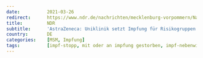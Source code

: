 ```yaml
---
date:          2021-03-26
redirect:      https://www.ndr.de/nachrichten/mecklenburg-vorpommern/Nach-Todesfall-Teilweiser-Impfstopp-an-Uniklinik-Rostock,coronavirus4728.html
title:         NDR
subtitle:      'AstraZeneca: Uniklinik setzt Impfung für Risikogruppen aus'
country:       DE
categories:    [MSM, Impfung]
tags:          [impf-stopp, mit oder an impfung gestorben, impf-nebenwirkungen, astrazeneca]
---
```

